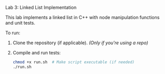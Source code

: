 Lab 3: Linked List Implementation

This lab implements a linked list in C++ with node manipulation functions and unit tests.

To run:

1. Clone the repository (if applicable).  *(Only if you're using a repo)*

2. Compile and run tests:
   ```bash
   chmod +x run.sh  # Make script executable (if needed)
   ./run.sh
